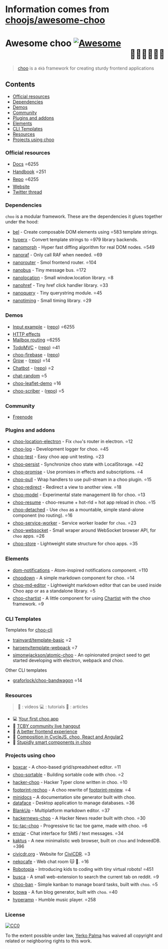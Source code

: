 # Information comes from [choojs/awesome-choo](https://github.com/choojs/awesome-choo)
# Awesome choo [![Awesome](https://cdn.rawgit.com/sindresorhus/awesome/d7305f38d29fed78fa85652e3a63e154dd8e8829/media/badge.svg)](https://github.com/sindresorhus/awesome) <div align="right">:steam_locomotive::train::train::train::train::train:</div>

> [choo](https://choo.io/) is a `4kb` framework for creating
> sturdy frontend applications

## Contents

- [Official resources](#official-resources)
- [Dependencies](#dependencies)
- [Demos](#demos)
- [Community](#community)
- [Plugins and addons](#plugins-and-addons)
- [Elements](#elements)
- [CLI Templates](#cli-templates)
- [Resources](#resources)
- [Projects using choo](#projects-using-choo)

### Official resources

- [Docs](https://github.com/yoshuawuyts/choo/blob/master/README.md) :star:6255
- [Handbook](https://github.com/yoshuawuyts/choo-handbook) :star:251
- [Repo](https://github.com/yoshuawuyts/choo) :star:6255
- [Website](https://choo.io/)
- [Twitter thread](https://twitter.com/yoshuawuyts/status/730087077803528193)

### Dependencies
`choo` is a modular framework. These are the dependencies it glues together
under the hood:

- [bel](https://github.com/shama/bel) - Create composable DOM elements using :star:583
  template strings.
- [hyperx](https://github.com/substack/hyperx) - Convert template strings to :star:979
  library backends.
- [nanomorph](https://github.com/choojs/nanomorph) - Hyper fast diffing algorithm for real DOM nodes. :star:549
- [nanoraf](https://github.com/yoshuawuyts/nanoraf) - Only call RAF when needed. :star:69
- [nanorouter](https://github.com/choojs/nanorouter) - Smol frontend router. :star:104
- [nanobus](https://github.com/choojs/nanobus) - Tiny message bus. :star:172
- [nanolocation](https://github.com/choojs/nanolocation) - Small window.location library. :star:8
- [nanohref](https://github.com/choojs/nanohref) - Tiny href click handler library. :star:33
- [nanoquery](https://github.com/choojs/nanoquery) - Tiny querystring module. :star:45
- [nanotiming](https://github.com/choojs/nanotiming) - Small timing library. :star:29

### Demos

- [Input example](http://requirebin.com/?gist=e589473373b3100a6ace29f7bbee3186) - ([repo](https://github.com/yoshuawuyts/choo/tree/master/examples/title)) :star:6255
- [HTTP effects](https://hyperdev.com/#!/project/fork-fang)
- [Mailbox routing](https://github.com/yoshuawuyts/choo/tree/master/examples/mailbox) :star:6255
- [TodoMVC](http://shuheikagawa.com/todomvc-choo) - ([repo](https://github.com/shuhei/todomvc-choo)) :star:41
- [choo-firebase](https://choo-firebase-2ec21.firebaseapp.com) - ([repo](https://github.com/mw222rs/choo-firebase))
- [Grow](https://grow.static.land) - ([repo](https://github.com/sethvincent/grow)) :star:14
- [Chatbot](http://chootbot.herokuapp.com) - ([repo](https://github.com/plaey/chatbot)) :star:2
- [chat-random](https://github.com/akiva/chat-random) :star:5
- [choo-leaflet-demo](https://github.com/timwis/choo-leaflet-demo) :star:16
- [choo-scriber](https://zhouhansen.github.io/choo-scriber) - ([repo](https://github.com/ZhouHansen/choo-scriber)) :star:5

### Community

- [Freenode](https://webchat.freenode.net/?channels=choo)

### Plugins and addons

- [choo-location-electron](https://github.com/bcomnes/choo-location-electron) - Fix `choo`'s router in electron. :star:12
- [choo-log](https://github.com/yoshuawuyts/choo-log) - Development logger for choo. :star:45
- [choo-test](https://github.com/mantoni/choo-test) - Easy choo app unit testing. :star:23
- [choo-persist](https://github.com/yoshuawuyts/choo-persist/) - Synchronize choo state with LocalStorage. :star:42
- [choo-promise](https://github.com/rahatarmanahmed/choo-promise) - Use promises in effects and subscriptions. :star:4
- [choo-pull](https://github.com/yoshuawuyts/choo-pull) - Wrap handlers to use pull-stream in a choo plugin. :star:15
- [choo-redirect](https://github.com/yoshuawuyts/choo-redirect) - Redirect a view to another view. :star:18
- [choo-model](https://github.com/yoshuawuyts/choo-model) - Experimental state management lib for choo. :star:13
- [choo-resume](https://github.com/bengourley/choo-resume) - choo-resume + hot-rld = hot app reload in choo. :star:15
- [choo-detached](https://github.com/graforlock/choo-detached) - Use `choo` as a mountable, simple stand-alone component (no routing). :star:16
- [choo-service-worker](https://github.com/choojs/choo-service-worker) - Service worker loader for `choo`. :star:23
- [choo-websocket](https://github.com/YerkoPalma/choo-websocket) - Small wraper around WebSocket browser API, for `choo` apps. :star:26
- [choo-store](https://github.com/ungoldman/choo-store) - Lightweight state structure for choo apps. :star:35

### Elements

- [dom-notifications](https://github.com/finnp/dom-notifications) - Atom-inspired notifications component. :star:110
- [choodown](https://github.com/trainyard/choodown) - A simple markdown component for choo. :star:14
- [choo-md-editor](https://github.com/dbtek/choo-md-editor) - Lightweight markdown editor that can be used inside Choo app or as a standalone library. :star:5
- [choo-chartist](https://github.com/rexmortus/choo-chartist) - A little component for using [Chartist](https://gionkunz.github.io/chartist-js/) with the choo framework. :star:9

### CLI Templates

Templates for [choo-cli](https://github.com/trainyard/choo-cli)

- [trainyard/template-basic](https://github.com/trainyard/template-basic) :star:2
- [haroenv/template-webpack](https://github.com/haroenv/template-webpack) :star:7
- [simonwjackson/atomic-choo](https://github.com/simonwjackson/atomic-choo) - An opinionated project seed to get started developing with electron, webpack and choo.

Other CLI templates
- [graforlock/choo-bandwagon](https://github.com/graforlock/choo-bandwagon) :star:14

### Resources
> :movie_camera: : videos
> :computer: : tutorials
> :book: : articles

- :computer: [Your first choo app](https://yoshuawuyts.gitbooks.io/choo/content/02_your_first_app.html)
- :movie_camera: [TCBY community live hangout](https://www.youtube.com/watch?v=a97Mw2z1SAI)
- :book: [A better frontend experience](https://medium.com/@yoshuawuyts/a-better-frontend-experience-7b0498c85658)
- :book: [Composition in CycleJS, choo, React and Angular2](http://blog.krawaller.se/posts/composition-in-cyclejs-choo-react-and-angular2)
- :book: [Stupidly smart components in choo](http://blog.krawaller.se/posts/stupidly-smart-components-in-choo)

### Projects using choo

- [boxcar](https://github.com/toddself/boxcar) - A choo-based grid/spreadsheet editor. :star:11
- [choo-sortable](https://github.com/willkessler/choo-sortable) - Building sortable code with choo. :star:2
- [hacker-choo](https://github.com/mw222rs/hacker-choo) - Hacker Typer clone written in choo. :star:10
- [footprint-rechoo](https://github.com/npeihl/footprint-rechoo) - A choo rewrite of [footprint-review](http://github.com/sjcgis/footprint-review). :star:4
- [minidocs](https://github.com/freeman-lab/minidocs) – A documentation site generator built with choo.
- [dataface](https://github.com/timwis/dataface) - Desktop application to manage databases. :star:36
- [BlankUp](https://github.com/HoverBaum/BlankUp-Electron) - Multiplatform markdown editor. :star:37
- [hackernews-choo](https://github.com/kvnneff/hackernews-choo) - A Hacker News reader built with choo. :star:30
- [tic-tac-choo](https://github.com/YerkoPalma/tic-tac-toe) - Progressive tic tac toe game, made with choo. :star:6
- [enviar](https://github.com/timwis/enviar) - Chat interface for SMS / text messages. :star:34
- [kaktus](https://github.com/kaktus/kaktus) - A new minimalistic web browser, built on `choo` and IndexedDB. :star:396
- [civicdr.org](https://github.com/CiviCDR/civicdr.org) - Website for [CiviCDR](https://civicdr.org/). :star:3
- [nekocafe](https://github.com/notenoughneon/nekocafe) - Web chat room :cat: :speech_balloon:. :star:16
- [Robotopia](https://github.com/robotopia-x/robotopia) - Introducing kids to coding with tiny virtual robots! :star:451
- [busca](https://github.com/afk-mcz/busca) - A small web-extension to search the current tab on reddit. :star:9
- [choo-ban](https://github.com/luizbaldi/choo-ban) - Simple kanban to manage board tasks, built with `choo`. :star:5
- [boowa](https://github.com/boowajs/boowa) - A fun blog generator, built with `choo`. :star:40
- [hyperamp](https://github.com/hypermodules/hyperamp) - Humble music player. :star:258

### License

[![CC0](http://mirrors.creativecommons.org/presskit/buttons/88x31/svg/cc-zero.svg)](https://creativecommons.org/publicdomain/zero/1.0/)

To the extent possible under law, [Yerko Palma](https://github.com/YerkoPalma) has waived all copyright and related or neighboring rights to this work.

